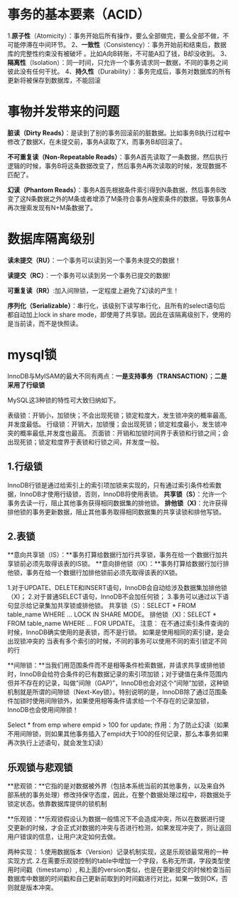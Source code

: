 #  事务的基本要素（ACID）

1.**原子性**（Atomicity）：事务开始后所有操作，要么全部做完，要么全部不做，不可能停滞在中间环节。
2、**一致性**（Consistency）：事务开始前和结束后，数据库的完整性约束没有被破坏 。比如A向B转账，不可能A扣了钱，B却没收到。
3、**隔离性**（Isolation）：同一时间，只允许一个事务请求同一数据，不同的事务之间彼此没有任何干扰。
4、**持久性**（Durability）：事务完成后，事务对数据库的所有更新将被保存到数据库，不能回滚

# 事物并发带来的问题

**脏读（Dirty Reads）**：是读到了别的事务回滚前的脏数据。比如事务B执行过程中修改了数据X，在未提交前，事务A读取了X，而事务B却回滚了。

**不可重复读（Non-Repeatable Reads）**：事务A首先读取了一条数据，然后执行逻辑的时候，事务B将这条数据改变了，然后事务A再次读取的时候，发现数据不匹配了。

**幻读（Phantom Reads）**：事务A首先根据条件索引得到N条数据，然后事务B改变了这N条数据之外的M条或者增添了M条符合事务A搜索条件的数据，导致事务A再次搜索发现有N+M条数据了。

# 数据库隔离级别

**读未提交（RU）**：一个事务可以读到另一个事务未提交的数据！

**读提交（RC）**：一个事务可以读到另一个事务已提交的数据!

**可重复读（RR）**:加入间隙锁，一定程度上避免了幻读的产生！

**序列化（Serializable）**：串行化，该级别下读写串行化，且所有的select语句后都自动加上lock in share mode，即使用了共享锁。因此在该隔离级别下，使用的是当前读，而不是快照读。

# mysql锁
InnoDB与MyISAM的最大不同有两点：**一是支持事务（TRANSACTION）**；**二是采用了行级锁**

MySQL这3种锁的特性可大致归纳如下。

表级锁：开销小，加锁快；不会出现死锁；锁定粒度大，发生锁冲突的概率最高,并发度最低。
行级锁：开销大，加锁慢；会出现死锁；锁定粒度最小，发生锁冲突的概率最低,并发度也最高。
页面锁：开销和加锁时间界于表锁和行锁之间；会出现死锁；锁定粒度界于表锁和行锁之间，并发度一般。

## 1.行级锁
InnoDB行锁是通过给索引上的索引项加锁来实现的，只有通过索引条件检索数据，InnoDB才使用行级锁，否则，InnoDB将使用表锁。
**共享锁（S）**：允许一个事务去读一行，阻止其他事务获得相同数据集的排他锁。
**排他锁（X)**：允许获得排他锁的事务更新数据，阻止其他事务取得相同数据集的共享读锁和排他写锁。

## 2.表锁
**意向共享锁（IS）：**事务打算给数据行加行共享锁，事务在给一个数据行加共享锁前必须先取得该表的IS锁。
**意向排他锁（IX）：**事务打算给数据行加行排他锁，事务在给一个数据行加排他锁前必须先取得该表的IX锁。

1.对于UPDATE、DELETE和INSERT语句，InnoDB会自动给涉及数据集加排他锁（X)；
2.对于普通SELECT语句，InnoDB不会加任何锁；
3.事务可以通过以下语句显示给记录集加共享锁或排他锁。
	共享锁（S）：SELECT * FROM table_name WHERE ... LOCK IN SHARE MODE。
	排他锁（X)：SELECT * FROM table_name WHERE ... FOR UPDATE。
注意：	
	在不通过索引条件查询的时候，InnoDB确实使用的是表锁，而不是行锁。
	如果是使用相同的索引键，是会出现锁冲突的
	当表有多个索引的时候，不同的事务可以使用不同的索引锁定不同的行
	
	
**间隙锁：**当我们用范围条件而不是相等条件检索数据，并请求共享或排他锁时，InnoDB会给符合条件的已有数据记录的索引项加锁；对于键值在条件范围内但并不存在的记录，叫做“间隙（GAP)”，InnoDB也会对这个“间隙”加锁，这种锁机制就是所谓的间隙锁（Next-Key锁）。特别说明的是，InnoDB除了通过范围条件加锁时使用间隙锁外，如果使用相等条件请求给一个不存在的记录加锁，InnoDB也会使用间隙锁！

Select * from  emp where empid > 100 for update;
作用：为了防止幻读（如果不用间隙锁，则如果其他事务插入了empid大于100的任何记录，那么本事务如果再次执行上述语句，就会发生幻读）

## 乐观锁与悲观锁

**悲观锁：**它指的是对数据被外界（包括本系统当前的其他事务，以及来自外部系统的事务处理）修改持保守态度，因此，在整个数据处理过程中，将数据处于锁定状态。依靠数据库提供的锁机制

**乐观锁：**乐观锁假设认为数据一般情况下不会造成冲突，所以在数据进行提交更新的时候，才会正式对数据的冲突与否进行检测，如果发现冲突了，则让返回用户错误的信息，让用户决定如何去做。

两种实现：
1.使用数据版本（Version）记录机制实现，这是乐观锁最常用的一种实现方式.
2.在需要乐观锁控制的table中增加一个字段，名称无所谓，字段类型使用时间戳（timestamp）, 和上面的version类似，也是在更新提交的时候检查当前数据库中数据的时间戳和自己更新前取到的时间戳进行对比，如果一致则OK，否则就是版本冲突。


